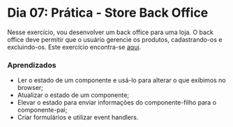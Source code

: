 # Dia 07: Prática - Store Back Office

Nesse exercício, vou desenvolver um back office para uma loja. O back office deve permitir que o usuário gerencie os produtos, cadastrando-os e excluindo-os.
Este exercício encontra-se [aqui](https://github.com/righigor/trybe-exercicios/tree/main/06-exercicios/sd-032-a-exercise-store-back-office).

### Aprendizados

- Ler o estado de um componente e usá-lo para alterar o que exibimos no browser;
- Atualizar o estado de um componente;
- Elevar o estado para enviar informações do componente-filho para o componente-pai;
- Criar formulários e utilizar event handlers.